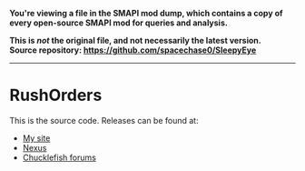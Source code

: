 **You're viewing a file in the SMAPI mod dump, which contains a copy of every open-source SMAPI mod
for queries and analysis.**

**This is _not_ the original file, and not necessarily the latest version.**  
**Source repository: https://github.com/spacechase0/SleepyEye**

----

# RushOrders
This is the source code. Releases can be found at:
* [My site](http://spacechase0.com/mods/stardew-valley/sleepy-eye/)
* [Nexus](http://www.nexusmods.com/stardewvalley/mods/1152/)
* [Chucklefish forums](http://community.playstarbound.com/threads/sleepy-eye.4709/)
